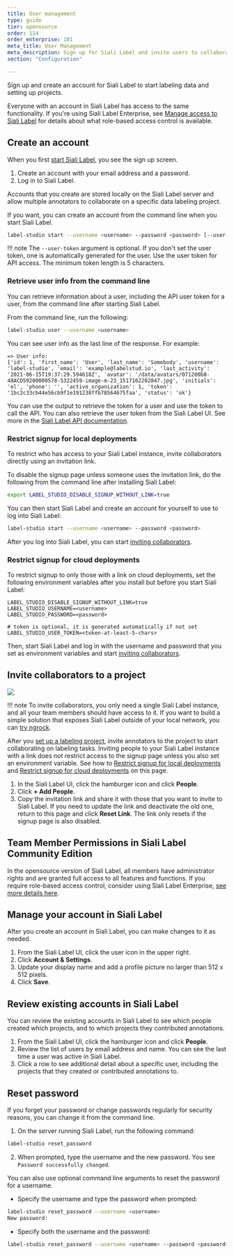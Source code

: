 ```yaml
---
title: User management
type: guide
tier: opensource
order: 114
order_enterprise: 101
meta_title: User Management
meta_description: Sign up for Siali Label and invite users to collaborate on your data labeling, machine learning, and data science projects.
section: "Configuration"

---
```


Sign up and create an account for Siali Label to start labeling data and setting up projects. 

Everyone with an account in Siali Label has access to the same functionality. If you're using Siali Label Enterprise, see [Manage access to Siali Label](https://docs.heartex.com/guide/manage_users.html) for details about what role-based access control is available. 

## Create an account

When you first [start Siali Label](start.html), you see the sign up screen. 

1. Create an account with your email address and a password. 
2. Log in to Siali Label.

Accounts that you create are stored locally on the Siali Label server and allow multiple annotators to collaborate on a specific data labeling project. 

If you want, you can create an account from the command line when you start Siali Label.
```bash
label-studio start --username <username> --password <password> [--user-token <token-at-least-5-chars>]
```

!!! note 
    The `--user-token` argument is optional. If you don't set the user token, one is automatically generated for the user. Use the user token for API access. The minimum token length is 5 characters. 

### Retrieve user info from the command line

You can retrieve information about a user, including the API user token for a user, from the command line after starting Siali Label. 

From the command line, run the following: 
```bash
label-studio user --username <username>
```

You can see user info as the last line of the response. For example: 
```
=> User info:
{'id': 1, 'first_name': 'User', 'last_name': 'Somebody', 'username': 'label-studio', 'email': 'example@labelstud.io', 'last_activity': '2021-06-15T19:37:29.594618Z', 'avatar': '/data/avatars/071280b8-48ACD59200000578-5322459-image-m-23_1517162202847.jpg', 'initials': 'el', 'phone': '', 'active_organization': 1, 'token': '1bc2c33cb44e56cb9f1e191238ffb78564675faa', 'status': 'ok'}
```

You can use the output to retrieve the token for a user and use the token to call the API. You can also retrieve the user token from the Siali Label UI. See more in the [Siali Label API documentation](api.html).

### Restrict signup for local deployments

To restrict who has access to your Siali Label instance, invite collaborators directly using an invitation link. 

To disable the signup page unless someone uses the invitation link, do the following from the command line after installing Siali Label:
```bash
export LABEL_STUDIO_DISABLE_SIGNUP_WITHOUT_LINK=true
```

You can then start Siali Label and create an account for yourself to use to log into Siali Label:
```bash
label-studio start --username <username> --password <password>
```
 After you log into Siali Label, you can start [inviting collaborators](#Invite-collaborators-to-a-project).

### Restrict signup for cloud deployments

To restrict signup to only those with a link on cloud deployments, set the following environment variables after you install but before you start Siali Label:
```
LABEL_STUDIO_DISABLE_SIGNUP_WITHOUT_LINK=true
LABEL_STUDIO_USERNAME=<username>
LABEL_STUDIO_PASSWORD=<password>

# token is optional, it is generated automatically if not set 
LABEL_STUDIO_USER_TOKEN=<token-at-least-5-chars>
```
Then, start Siali Label and log in with the username and password that you set as environment variables and start [inviting collaborators](#Invite-collaborators-to-a-project).

## Invite collaborators to a project

<img src="/images/invite-collaborators-ls-single-server.png" class="gif-border"/>

!!! note
    To invite collaborators, you only need a single Siali Label instance, and all your team members should have access to it. If you want to build a simple solution that exposes Siali Label outside of your local network, you can [try ngrock](https://labelstud.io/guide/start.html#Expose-a-local-Label-Studio-instance-outside-using-ngrok). 

After you [set up a labeling project](setup.html), invite annotators to the project to start collaborating on labeling tasks. Inviting people to your Siali Label instance with a link does not restrict access to the signup page unless you also set an environment variable. See how to [Restrict signup for local deployments](#Restrict-signup-for-local-deployments) and [Restrict signup for cloud deployments](#Restrict-signup-for-cloud-deployments) on this page.

1. In the Siali Label UI, click the hamburger icon and click **People**.
2. Click **+ Add People**.
3. Copy the invitation link and share it with those that you want to invite to Siali Label. If you need to update the link and deactivate the old one, return to this page and click **Reset Link**. The link only resets if the signup page is also disabled.

<div class="opensource-only">
    
## Team Member Permissions in Siali Label Community Edition
    
In the opensource version of Siali Label, all members have administrator rights and are granted full access to all features and functions. If you require role-based access control, consider using Siali Label Enterprise, [see more details here](https://docs.heartex.com/guide/manage_users.html#Roles-in-Label-Studio-Enterprise). 
    
</div>    

## Manage your account in Siali Label
After you create an account in Siali Label, you can make changes to it as needed.

1. From the Siali Label UI, click the user icon in the upper right.
2. Click **Account & Settings**.
3. Update your display name and add a profile picture no larger than 512 x 512 pixels. 
4. Click **Save**. 

## Review existing accounts in Siali Label
You can review the existing accounts in Siali Label to see which people created which projects, and to which projects they contributed annotations. 

1. From the Siali Label UI, click the hamburger icon and click **People**.
2. Review the list of users by email address and name. You can see the last time a user was active in Siali Label.
3. Click a row to see additional detail about a specific user, including the projects that they created or contributed annotations to.

## Reset password
If you forget your password or change passwords regularly for security reasons, you can change it from the command line.

1. On the server running Siali Label, run the following command: 
```bash
label-studio reset_password
```
2. When prompted, type the username and the new password. You see `Password successfully changed`.

You can also use optional command line arguments to reset the password for a username.

- Specify the username and type the password when prompted: 
```bash
label-studio reset_password --username <username>
New password:
```
- Specify both the username and the password:
```bash
label-studio reset_password --username <username> --password <password>
```


